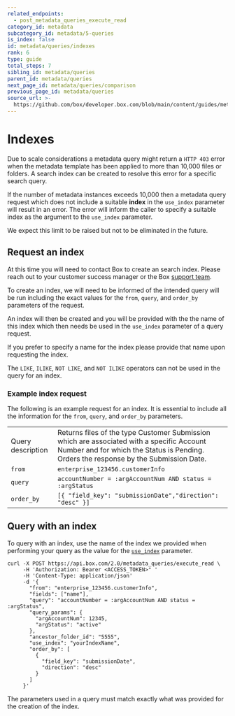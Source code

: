 ```yaml
---
related_endpoints:
  - post_metadata_queries_execute_read
category_id: metadata
subcategory_id: metadata/5-queries
is_index: false
id: metadata/queries/indexes
rank: 6
type: guide
total_steps: 7
sibling_id: metadata/queries
parent_id: metadata/queries
next_page_id: metadata/queries/comparison
previous_page_id: metadata/queries
source_url: >-
  https://github.com/box/developer.box.com/blob/main/content/guides/metadata/5-queries/6-indexes.md
---
```

# Indexes

Due to scale considerations a metadata query might return a `HTTP 403` error
when the metadata template has been applied to more than 10,000 files or folders.
A search index can be created to resolve this error for a specific search query.

If the number of metadata instances exceeds 10,000 then a metadata query request
which does not include a suitable **index** in the `​use_index​` parameter will
result in an error. The error will inform the caller to specify a suitable index
as the argument to the `​use_index​` parameter.

<Message notice>

We expect this limit to be raised but not to be eliminated in the future.

</Message>

## Request an index

At this time you will need to contact Box to create an search index. Please
reach out to your customer success manager or the Box [support team][support].

To create an index, we will need to be informed of the intended query will be
run including the exact values for the `from​`, `​query​`, and `​order_by​`
parameters of the request.

An index will then be created and you will be provided with the the name of this
index which then needs be used in the `​use_index​` parameter of a query
request.

If you prefer to specify a name for the index please provide that name upon
requesting the index.

<Message warning>

The `LIKE`, `ILIKE`, `NOT LIKE`, and `NOT ILIKE` operators can not
be used in the query for an index.

</Message>

### Example index request

The following is an example request for an index. It is essential to include all
the information for the `​from`, `query`, and `order_by​` parameters.

<!-- markdownlint-disable line-length -->

|                   |                                                                                                                                                                                    |
|-------------------|------------------------------------------------------------------------------------------------------------------------------------------------------------------------------------|
| Query description | Returns files of the type Customer Submission which are associated with a specific Account Number and for which the Status is Pending. Orders the response by the Submission Date. |
| `from`            | `enterprise_123456.customerInfo`                                                                                                                                                   |
| `query`           | `accountNumber = :argAccountNum AND status = :argStatus`                                                                                                                           |
| `order_by`        | `[{ "field_key": "submissionDate","direction": "desc" }]`                                                                                                                          |

<!-- markdownlint-enable line-length -->

## Query with an index

To query with an index, use the name of the index we provided when performing
your query as the value for the [`use_index`][use_index] parameter.

```curl
curl -X POST https://api.box.com/2.0/metadata_queries/execute_read \
     -H 'Authorization: Bearer <ACCESS_TOKEN>" '
     -H 'Content-Type: application/json'
     -d '{
       "from": "enterprise_123456.customerInfo",
       "fields": ["name"],
       "query": "accountNumber = :argAccountNum AND status = :argStatus",
       "query_params": {
         "argAccountNum": 12345,
         "argStatus": "active"
       },
       "ancestor_folder_id": "5555",
       "use_index": "yourIndexName",
       "order_by": [
         {
           "field_key": "submissionDate",
           "direction": "desc"
         }
       ]
     }'
```

<Message warning>

The parameters used in a query must match exactly what was provided
for the creation of the index.

</Message>

[support]: https://community.box.com/t5/custom/page/page-id/BoxSearchLithiumTKB
[use_index]: e://post-metadata-queries-execute-read/#param-use_index